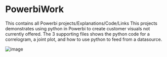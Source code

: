 # PowerbiWork
This contains all Powerbi projects/Explanations/Code/Links
This projects demonstrates using python in Powerbi to create customer visuals not currently offered. 
The 3 supporting files shows the python code for a correlogram, a joint plot, and how to use python to feed from a datasource.

![image](https://github.com/ChanceKabes/PowerbiWork/assets/129694886/7fbba7e9-2fbf-4363-8f88-d2ef608053b5)
